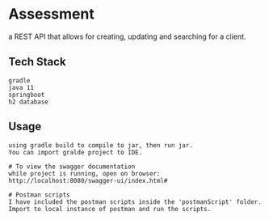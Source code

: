 # Assessment

a REST API that allows for creating, updating and searching for a client. 

## Tech Stack
```
gradle
java 11
springboot
h2 database
```

## Usage

```
using gradle build to compile to jar, then run jar.
You can import gralde project to IDE. 

# To view the swagger documentation
while project is running, open on browser: http://localhost:8080/swagger-ui/index.html#

# Postman scripts
I have included the postman scripts inside the 'postmanScript' folder. Import to local instance of postman and run the scripts.

```
